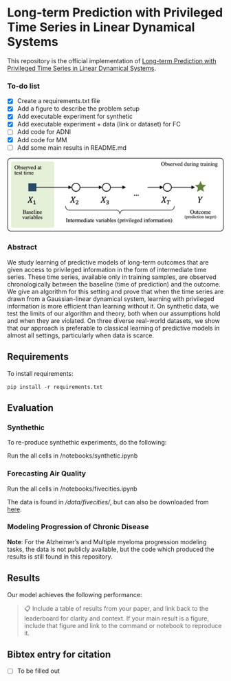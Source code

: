 
# Long-term Prediction with Privileged Time Series in Linear Dynamical Systems



This repository is the official implementation of [Long-term Prediction with Privileged Time Series in Linear Dynamical Systems](). 

### To-do list
- [x] Create a requirements.txt file
- [x] Add a figure to describe the problem setup 
- [x] Add executable experiment for synthetic
- [x] Add executable experiment + data (link or dataset) for FC
- [ ] Add code for ADNI
- [x] Add code for MM
- [ ] Add some main results in README.md

![](images/illustration-crop.png)

### Abstract
We study learning of predictive models of long-term outcomes that are given access to privileged information in the form of intermediate time series. These time series, available only in training samples, are observed chronologically between the baseline (time of prediction) and the outcome. We give an algorithm for this setting and prove that when the time series are drawn from a Gaussian-linear dynamical system, learning with privileged information is more efficient than learning without it. On synthetic data, we test the limits of our algorithm and theory,  both when our assumptions hold and when they are violated. On three diverse real-world datasets, we show that our approach is preferable to classical learning of predictive models in almost all settings, particularly when data is scarce.


## Requirements

To install requirements:

```setup
pip install -r requirements.txt
```


## Evaluation

### Synthethic

To re-produce synthethic experiments, do the following:

Run the all cells in /notebooks/synthetic.ipynb

### Forecasting Air Quality


Run the all cells in /notebooks/fivecities.ipynb

The data is found in */data/fivecities/*, but can also be downloaded from [here](https://archive.ics.uci.edu/ml/datasets/PM2.5+Data+of+Five+Chinese+Cities).

### Modeling Progression of Chronic Disease

**Note**: For the Alzheimer’s and Multiple myeloma progression modeling tasks, the data is not publicly available, but the code which produced the results is still found in this repository. 


## Results

Our model achieves the following performance:

>📋  Include a table of results from your paper, and link back to the leaderboard for clarity and context. If your main result is a figure, include that figure and link to the command or notebook to reproduce it. 


## Bibtex entry for citation

- [ ] To be filled out
